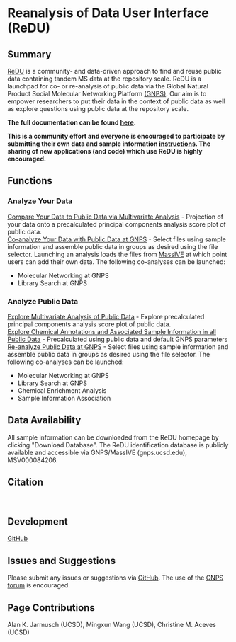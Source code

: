 # Reanalysis of Data User Interface (ReDU)

## Summary
[ReDU](https://redu.ucsd.edu/) is a community- and data-driven approach to find and reuse public data containing tandem MS data at the repository scale. ReDU is a launchpad for co- or re-analysis of public data via the Global Natural Product Social Molecular Networking Platform [(GNPS)](https://gnps.ucsd.edu/ProteoSAFe/static/gnps-splash.jsp). Our aim is to empower researchers to put their data in the context of public data as well as explore questions using public data at the repository scale.

**The full documentation can be found [here](https://mwang87.github.io/ReDU-MS2-Documentation/).**

**This is a community effort and everyone is encouraged to participate by submitting their own data and sample information [instructions](https://mwang87.github.io/ReDU-MS2-Documentation/HowtoContribute/). The sharing of new applications (and code) which use ReDU is highly encouraged.**

## Functions

### Analyze Your Data
[Compare Your Data to Public Data via Multivariate Analysis](https://mwang87.github.io/ReDU-MS2-Documentation/AnalyzeYourData_MultivariateComparisons/) - Projection of your data onto a precalculated principal components analysis score plot of public data. <br>
[Co-analyze Your Data with Public Data at GNPS](https://mwang87.github.io/ReDU-MS2-Documentation/AnalyzeYourData_CoAnalysis_at_GNPS/) - Select files using sample information and assemble public data in groups as desired using the file selector. Launching an analysis loads the files from [MassIVE](https://massive.ucsd.edu/ProteoSAFe/static/massive.jsp) at which point users can add their own data. The following co-analyses can be launched:
  * Molecular Networking at GNPS
  * Library Search at GNPS
  
### Analyze Public Data
[Explore Multivariate Analysis of Public Data](https://mwang87.github.io/ReDU-MS2-Documentation/AnalyzePublicData_MultivariateComparisons/) - Explore precalculated principal components analysis score plot of public data. <br>
[Explore Chemical Annotations and Associated Sample Information in all Public Data](https://mwang87.github.io/ReDU-MS2-Documentation/AnalyzePublicData_ChemicalEnrichment/) - Precalculated using public data and default GNPS parameters <br>
[Re-analyze Public Data at GNPS](https://mwang87.github.io/ReDU-MS2-Documentation/PublicData_Reanalysis_at_GNPS/) - Select files using sample information and assemble public data in groups as desired using the file selector. The following co-analyses can be launched:
  * Molecular Networking at GNPS
  * Library Search at GNPS
  * Chemical Enrichment Analysis
  * Sample Information Association
 
## Data Availability
All sample information can be downloaded from the ReDU homepage by clicking "Download Database". The ReDU identification database is publicly available and accessible via GNPS/MassIVE (gnps.ucsd.edu), MSV000084206.

## Citation
<br>

## Development
[GitHub](https://github.com/mwang87/ReDU-MS2-GNPS)

## Issues and Suggestions
Please submit any issues or suggestions via [GitHub](https://github.com/mwang87/ReDU-MS2-GNPS). The use of the [GNPS forum](https://groups.google.com/forum/#!forum/molecular_networking_bug_reports) is encouraged.

## Page Contributions
Alan K. Jarmusch (UCSD), Mingxun Wang (UCSD), Christine M. Aceves (UCSD)
